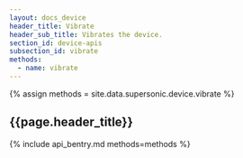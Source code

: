 ```yaml
---
layout: docs_device
header_title: Vibrate
header_sub_title: Vibrates the device.
section_id: device-apis
subsection_id: vibrate
methods:
  - name: vibrate
---
```


{% assign methods = site.data.supersonic.device.vibrate %}

<section class="docs-section" id="{{page.subsection_id}}">

# {{page.header_title}}

{% include api_bentry.md methods=methods %}

</section>
